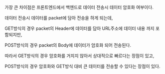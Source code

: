 가장 큰 차이점은 프론트엔드에서 백엔드로 데이터 전송시 데이터 암호화 여부이다.

데이터 전송시 데이터를 packet에 담아 전송을 하게 되는데,

GET방식의 경우 packet의 Header에 데이터를 담아 URL주소에 데이터 내용 까지 포함되지만,

POST방식의 경우 packet의 Body에 데이터가 암호화 되어 전송된다.

따라서 GET방식의 경우 암호화를 거치지 않아서 상대적으로 빠르다는 장점이 있고,

POST방식의 경우 암호화와 GET방식 대비 큰 데이터를 전송할 수 있다는 장점이 있다.